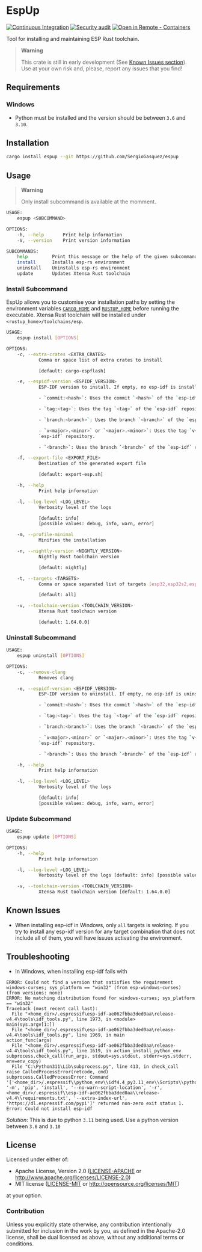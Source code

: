 # EspUp
[![Continuous Integration](https://github.com/SergioGasquez/espup/actions/workflows/ci.yaml/badge.svg)](https://github.com/SergioGasquez/espup/actions/workflows/ci.yaml)
[![Security audit](https://github.com/SergioGasquez/espup/actions/workflows/audit.yaml/badge.svg)](https://github.com/SergioGasquez/espup/actions/workflows/audit.yaml)
[![Open in Remote - Containers](https://img.shields.io/static/v1?label=Remote%20-%20Containers&message=Open&color=blue&logo=visualstudiocode)](https://vscode.dev/redirect?url=vscode://ms-vscode-remote.remote-containers/cloneInVolume?url=https://github.com/SergioGasquez/espup)

Tool for installing and maintaining ESP Rust toolchain.
> **Warning**
>
>  This crate is still in early development (See [Known Issues section](#known-issues)). Use at your own risk and, please, report any issues that you find!

## Requirements

### Windows

- Python must be installed and the version should be between `3.6` and `3.10`.

## Installation

```sh
cargo install espup --git https://github.com/SergioGasquez/espup
```
## Usage

> **Warning**
>
>  Only install subcommand is available at the momment.
```sh
USAGE:
    espup <SUBCOMMAND>

OPTIONS:
    -h, --help       Print help information
    -V, --version    Print version information

SUBCOMMANDS:
    help         Print this message or the help of the given subcommand(s)
    install      Installs esp-rs environment
    uninstall    Uninstalls esp-rs environment
    update       Updates Xtensa Rust toolchain
```

### Install Subcommand

EspUp allows you to customise your installation paths by setting the environment
variables [`CARGO_HOME`](https://doc.rust-lang.org/cargo/reference/environment-variables.html)
and [`RUSTUP_HOME`](https://rust-lang.github.io/rustup/environment-variables.html) before running the executable.
Xtensa Rust toolchain will be installed under `<rustup_home>/toolchains/esp`.
```sh
USAGE:
    espup install [OPTIONS]

OPTIONS:
    -c, --extra-crates <EXTRA_CRATES>
            Comma or space list of extra crates to install

            [default: cargo-espflash]

    -e, --espidf-version <ESPIDF_VERSION>
            ESP-IDF version to install. If empty, no esp-idf is installed. Version format:

            - `commit:<hash>`: Uses the commit `<hash>` of the `esp-idf` repository.

            - `tag:<tag>`: Uses the tag `<tag>` of the `esp-idf` repository.

            - `branch:<branch>`: Uses the branch `<branch>` of the `esp-idf` repository.

            - `v<major>.<minor>` or `<major>.<minor>`: Uses the tag `v<major>.<minor>` of the
            `esp-idf` repository.

            - `<branch>`: Uses the branch `<branch>` of the `esp-idf` repository.

    -f, --export-file <EXPORT_FILE>
            Destination of the generated export file

            [default: export-esp.sh]

    -h, --help
            Print help information

    -l, --log-level <LOG_LEVEL>
            Verbosity level of the logs

            [default: info]
            [possible values: debug, info, warn, error]

    -m, --profile-minimal
            Minifies the installation

    -n, --nightly-version <NIGHTLY_VERSION>
            Nightly Rust toolchain version

            [default: nightly]

    -t, --targets <TARGETS>
            Comma or space separated list of targets [esp32,esp32s2,esp32s3,esp32c3,all]

            [default: all]

    -v, --toolchain-version <TOOLCHAIN_VERSION>
            Xtensa Rust toolchain version

            [default: 1.64.0.0]
```

### Uninstall Subcommand

```sh
USAGE:
    espup uninstall [OPTIONS]

OPTIONS:
    -c, --remove-clang
            Removes clang

    -e, --espidf-version <ESPIDF_VERSION>
            ESP-IDF version to uninstall. If empty, no esp-idf is uninsalled. Version format:

            - `commit:<hash>`: Uses the commit `<hash>` of the `esp-idf` repository.

            - `tag:<tag>`: Uses the tag `<tag>` of the `esp-idf` repository.

            - `branch:<branch>`: Uses the branch `<branch>` of the `esp-idf` repository.

            - `v<major>.<minor>` or `<major>.<minor>`: Uses the tag `v<major>.<minor>` of the
            `esp-idf` repository.

            - `<branch>`: Uses the branch `<branch>` of the `esp-idf` repository.

    -h, --help
            Print help information

    -l, --log-level <LOG_LEVEL>
            Verbosity level of the logs

            [default: info]
            [possible values: debug, info, warn, error]
```

### Update Subcommand

```sh
USAGE:
    espup update [OPTIONS]

OPTIONS:
    -h, --help
            Print help information

    -l, --log-level <LOG_LEVEL>
            Verbosity level of the logs [default: info] [possible values: debug, info, warn, error]

    -v, --toolchain-version <TOOLCHAIN_VERSION>
            Xtensa Rust toolchain version [default: 1.64.0.0]
```

## Known Issues

 - When installing esp-idf in Windows, only `all` targets is wokring. If you try to install
 any esp-idf version for any target combination that does not include all of them, you will
 have issues activating the environment.

## Troubleshooting

- In Windows, when installing esp-idf fails with
```
ERROR: Could not find a version that satisfies the requirement windows-curses; sys_platform == "win32" (from esp-windows-curses) (from versions: none)
ERROR: No matching distribution found for windows-curses; sys_platform == "win32"
Traceback (most recent call last):
  File "<home_dir>/.espressif\esp-idf-ae062fbba3ded0aa\release-v4.4\tools\idf_tools.py", line 1973, in <module>
main(sys.argv[1:])
  File "<home_dir>/.espressif\esp-idf-ae062fbba3ded0aa\release-v4.4\tools\idf_tools.py", line 1969, in main
action_func(args)
  File "<home_dir>/.espressif\esp-idf-ae062fbba3ded0aa\release-v4.4\tools\idf_tools.py", line 1619, in action_install_python_env
subprocess.check_call(run_args, stdout=sys.stdout, stderr=sys.stderr, env=env_copy)
  File "C:\Python311\Lib\subprocess.py", line 413, in check_call
raise CalledProcessError(retcode, cmd)
subprocess.CalledProcessError: Command '['<home_dir>/.espressif\\python_env\\idf4.4_py3.11_env\\Scripts\\python.exe', '-m', 'pip', 'install', '--no-warn-script-location', '-r', <home_dir>/.espressif\\esp-idf-ae062fbba3ded0aa\\release-v4.4\\requirements.txt', '--extra-index-url', 'https://dl.espressif.com/pypi']' returned non-zero exit status 1.
Error: Could not install esp-idf
```
*_Solution_*: This is due to python `3.11` being used. Use a python version between `3.6` and `3.10`

## License

Licensed under either of:

- Apache License, Version 2.0 ([LICENSE-APACHE](LICENSE-APACHE) or http://www.apache.org/licenses/LICENSE-2.0)
- MIT license ([LICENSE-MIT](LICENSE-MIT) or http://opensource.org/licenses/MIT)

at your option.

### Contribution

Unless you explicitly state otherwise, any contribution intentionally submitted for inclusion in
the work by you, as defined in the Apache-2.0 license, shall be dual licensed as above, without
any additional terms or conditions.

